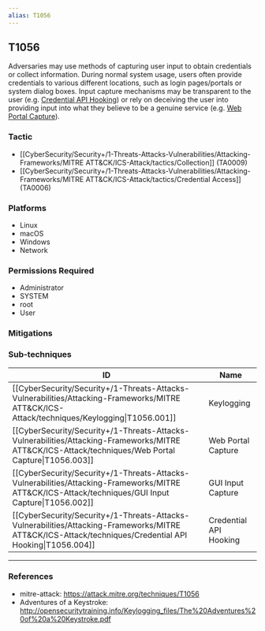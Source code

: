 ```yaml
---
alias: T1056
---
```


## T1056

Adversaries may use methods of capturing user input to obtain credentials or collect information. During normal system usage, users often provide credentials to various different locations, such as login pages/portals or system dialog boxes. Input capture mechanisms may be transparent to the user (e.g. [Credential API Hooking](https://attack.mitre.org/techniques/T1056/004)) or rely on deceiving the user into providing input into what they believe to be a genuine service (e.g. [Web Portal Capture](https://attack.mitre.org/techniques/T1056/003)).


### Tactic
- [[CyberSecurity/Security+/1-Threats-Attacks-Vulnerabilities/Attacking-Frameworks/MITRE ATT&CK/ICS-Attack/tactics/Collection]] (TA0009)
- [[CyberSecurity/Security+/1-Threats-Attacks-Vulnerabilities/Attacking-Frameworks/MITRE ATT&CK/ICS-Attack/tactics/Credential Access]] (TA0006)

### Platforms
- Linux
- macOS
- Windows
- Network

### Permissions Required
- Administrator
- SYSTEM
- root
- User

### Mitigations

### Sub-techniques

| ID | Name |
| --- | --- |
| [[CyberSecurity/Security+/1-Threats-Attacks-Vulnerabilities/Attacking-Frameworks/MITRE ATT&CK/ICS-Attack/techniques/Keylogging\|T1056.001]] | Keylogging |
| [[CyberSecurity/Security+/1-Threats-Attacks-Vulnerabilities/Attacking-Frameworks/MITRE ATT&CK/ICS-Attack/techniques/Web Portal Capture\|T1056.003]] | Web Portal Capture |
| [[CyberSecurity/Security+/1-Threats-Attacks-Vulnerabilities/Attacking-Frameworks/MITRE ATT&CK/ICS-Attack/techniques/GUI Input Capture\|T1056.002]] | GUI Input Capture |
| [[CyberSecurity/Security+/1-Threats-Attacks-Vulnerabilities/Attacking-Frameworks/MITRE ATT&CK/ICS-Attack/techniques/Credential API Hooking\|T1056.004]] | Credential API Hooking |


---
### References

- mitre-attack: https://attack.mitre.org/techniques/T1056
- Adventures of a Keystroke: http://opensecuritytraining.info/Keylogging_files/The%20Adventures%20of%20a%20Keystroke.pdf
